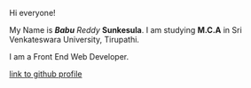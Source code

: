 Hi everyone!

My Name is _**Babu**_ _Reddy_ **Sunkesula**. I am studying **M.C.A** in Sri Venkateswara University, Tirupathi.

I am a Front End Web Developer.

[link to github profile](https://github.com/Sbabureddy)